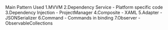 Main Pattern Used 
1.MVVM
2.Dependency Service - Platform specific code
3.Dependency Injection - ProjectManager
4.Composite - XAML
5.Adapter - JSONSerializer
6.Command - Commands in binding
7.Observer - ObservableCollections
